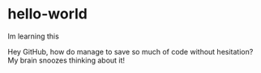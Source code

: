 # hello-world
Im learning this 

Hey GitHub, how do manage to save so much of code without hesitation? 
My brain snoozes thinking about it! 
